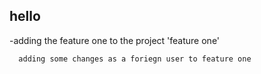## hello
-adding the feature one to the project 'feature one'

      adding some changes as a foriegn user to feature one
